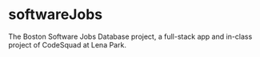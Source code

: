 # softwareJobs
The Boston Software Jobs Database project, a full-stack app and in-class project of CodeSquad at Lena Park.

